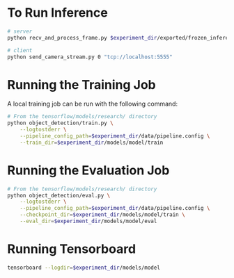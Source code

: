 # To Run Inference
```bash
# server
python recv_and_process_frame.py $experiment_dir/exported/frozen_inference_graph.pb $experiment_dir/data/label_map.pbtxt 3 "tcp://*:5555"

# client
python send_camera_stream.py 0 "tcp://localhost:5555"
```

# Running the Training Job

A local training job can be run with the following command:

```bash
# From the tensorflow/models/research/ directory
python object_detection/train.py \
    --logtostderr \
    --pipeline_config_path=$experiment_dir/data/pipeline.config \
    --train_dir=$experiment_dir/models/model/train
```
# Running the Evaluation Job
```bash
# From the tensorflow/models/research/ directory
python object_detection/eval.py \
    --logtostderr \
    --pipeline_config_path=$experiment_dir/data/pipeline.config \
    --checkpoint_dir=$experiment_dir/models/model/train \
    --eval_dir=$experiment_dir/models/model/eval
```

# Running Tensorboard

```bash
tensorboard --logdir=$experiment_dir/models/model
```
